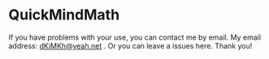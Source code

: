 # QuickMindMath

If you have problems with your use, you can contact me by email. My email address: dKiMKh@yeah.net . Or you can leave a issues here. Thank you!
